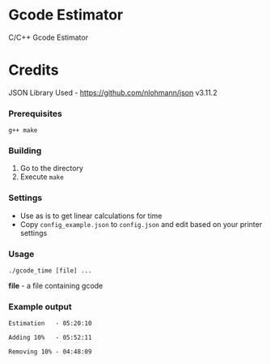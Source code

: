 # Gcode Estimator
C/C++ Gcode Estimator

# Credits
JSON Library Used - https://github.com/nlohmann/json
v3.11.2

### Prerequisites
`g++ make`

### Building
1. Go to the directory
2. Execute `make`

### Settings
* Use as is to get linear calculations for time
* Copy `config_example.json` to `config.json` and edit based on your printer settings

### Usage
`./gcode_time [file] ...`

**file** - a file containing gcode

### Example output
`Estimation   - 05:20:10`

`Adding 10%   - 05:52:11`

`Removing 10% - 04:48:09`
